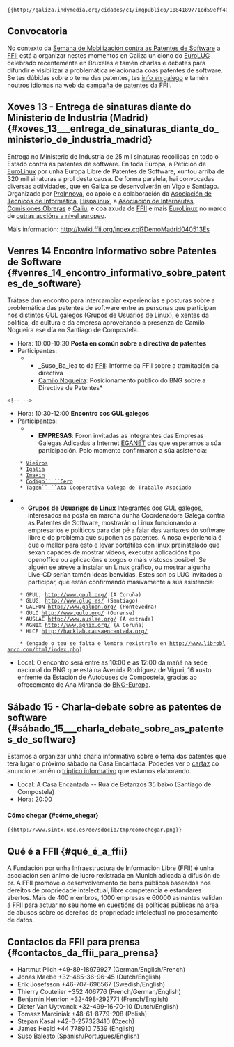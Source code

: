 ```{=mediawiki}
{{http://galiza.indymedia.org/cidades/c1/imgpublico/1084189771cd59eff4aa.jpg}}
```
## Convocatoria

No contexto da [Semana de Mobilización contra as Patentes de
Software](http://demo.ffii.org/ "wikilink") a
[FFII](http://ffii.org "wikilink") está a organizar nestes momentos en
Galiza un clono do
[EuroLUG](http://www.greens-efa.org/fr/agenda/detail.php?id=1365&lg=fr "wikilink")
celebrado recentemente en Bruxelas e tamén charlas e debates para
difundir e visibilizar a problemática relacionada coas patentes de
software. Se tes dúbidas sobre o tema das patentes, tes [info en
galego](http://hacklab.causaencantada.org/wiki/index.cgi?PatentesDeSoftware "wikilink")
e tamén noutros idiomas na web da [campaña de
patentes](http://swpat.ffii.org/ "wikilink") da FFII.

## Xoves 13 - Entrega de sinaturas diante do Ministerio de Industria (Madrid) {#xoves_13___entrega_de_sinaturas_diante_do_ministerio_de_industria_madrid}

Entrega no Ministerio de Industria de 25 mil sinaturas recollidas en
todo o Estado contra as patentes de software. En toda Europa, a Petición
de [EuroLinux](http://www.eurolinux.org "wikilink") por unha Europa
Libre de Patentes de Software, xuntou arriba de 320 mil sinaturas a prol
desta causa. De forma paralela, hai convocadas diversas actividades, que
en Galiza se desenvolverán en Vigo e Santiago. Organizado por
[ProInnova](http://proinnova.hispalinux.es "wikilink"), co apoio e a
colaboración da [Asociación de Técnicos de
Informática](http://www.ati.es "wikilink"),
[Hispalinux](http://www.hispalinux.es "wikilink"), a [Asociación de
Internautas](http://internautas.org "wikilink"), [Comisiones
Obreras](http://www.ccoo.es "wikilink") e
[Caliu](http://www.caliu.info "wikilink"), e coa axuda de
[FFII](http://swpat.ffii.org "wikilink") e mais
[EuroLinux](http://www.eurolinux.org "wikilink") no marco de [outras
accións a nivel
europeo](http://kwiki.ffii.org/index.cgi?SwpDemo0405En "wikilink").

Máis información: <http://kwiki.ffii.org/index.cgi?DemoMadrid040513Es>

## Venres 14 Encontro Informativo sobre Patentes de Software {#venres_14_encontro_informativo_sobre_patentes_de_software}

Trátase dun encontro para intercambiar experiencias e posturas sobre a
problemática das patentes de software entre as personas que participan
nos distintos GUL galegos (Grupos de Usuarios de Linux), e xentes da
política, da cultura e da empresa aproveitando a presenza de Camilo
Nogueira ese día en Santiago de Compostela.

-   Hora: 10:00-10:30 **Posta en común sobre a directiva de patentes**
-   Participantes:
    -   -   \_Suso_Ba_lea to da
            [FFII](http://demo.ffii.org/ "wikilink"): Informe da FFII
            sobre a tramitación da directiva
        -   [Camilo
            Nogueira](http://wwwdb.europarl.eu.int/ep5/owa/whos_mep.data?ipid=0&ilg=PT&iucd=4380&ipolgrp=Verts/ALE&ictry=ES&itempl=&ireturn=&imode= "wikilink"):
            Posicionamento público do BNG sobre a Directiva de
            Patentes\*

```{=html}
<!-- -->
```
-   Hora: 10:30-12:00 **Encontro cos GUL galegos**
-   Participantes:
    -   -   **EMPRESAS**: Foron invitadas as integrantes das Empresas
            Galegas Adicadas a Internet
            [EGANET](http://www.eganet.org/ "wikilink") das que
            esperamos a súa participación. Polo momento confirmaron a
            súa asistencia:

`    * `[`Vieiros`](http://www.vieiros.com/ "wikilink")\
`    * `[`Igalia`](http://www.igalia.com/ "wikilink")\
`    * `[`Imaxin`](http://www.imaxin.com/ "wikilink")\
`    * `[`Codigo`` ``Cero`](http://www.codigocero.com/ "wikilink")\
`    * `[`Tagen`` ``Ata`](http://www.tagenata.com/ "wikilink")` Cooperativa Galega de Traballo Asociado`

-   -   **Grupos de Usuari\@s de Linux** Integrantes dos GUL galegos,
        interesados na posta en marcha dunha Coordenadora Galega contra
        as Patentes de Software, mostrarán o Linux funcionando a
        empresarios e políticos para dar pé a falar das vantaxes do
        software libre e do problema que supoñen as patentes. A nosa
        experiencia é que o mellor para esto e levar portátiles con
        linux preinstalado que sexan capaces de mostrar vídeos, executar
        aplicacións tipo openoffice ou aplicacións e xogos o máis
        vistosos posibel. Se alguén se atreve a instalar un Linux
        gráfico, ou mostrar algunha Live-CD serían tamén ideas benvidas.
        Estes son os LUG invitados a participar, que están confirmando
        masivamente a súa asistencia:

`    * GPUL, `[`http://www.gpul.org/`](http://www.gpul.org/)` (A Coruña)`\
`    * GLUG, `[`http://www.glug.es/`](http://www.glug.es/)` (Santiago)`\
`    * GALPON `[`http://www.galpon.org/`](http://www.galpon.org/)` (Pontevedra)`\
`    * GULO `[`http://www.gulo.org/`](http://www.gulo.org/)` (Ourense)`\
`    * AUSLAE `[`http://www.auslae.org/`](http://www.auslae.org/)` (A estrada)`\
`    * AGNIX `[`http://www.agnix.org/`](http://www.agnix.org/)` (A Coruña)`\
`    * HLCE `[`http://hacklab.causaencantada.org/`](http://hacklab.causaencantada.org/)

`    * (engade o teu se falta e lembra rexistralo en `[`http://www.libroblanco.com/html/index.php`](http://www.libroblanco.com/html/index.php)`)`

-   Local: O encontro será entre as 10:00 e as 12:00 da mañá na sede
    nacional do BNG que está na Avenida Rodríguez de Viguri, 16 xusto
    enfrente da Estación de Autobuses de Compostela, gracias ao
    ofrecemento de Ana Miranda do
    [BNG-Europa](http://galiza.indymedia.org/ler.php?numero=6866&cidade=1#6969 "wikilink").

## Sábado 15 - Charla-debate sobre as patentes de software {#sábado_15___charla_debate_sobre_as_patentes_de_software}

Estamos a organizar unha charla informativa sobre o tema das patentes
que terá lugar o próximo sábado na Casa Encantada. Podedes ver o
[cartaz](http://www.sintx.usc.es/de/sdocio/tmp/cartazinho.pdf "wikilink")
co anuncio e tamén o [tríptico
informativo](http://hacklab.causaencantada.org/wiki/index.cgi?PatentesDeSoftware "wikilink")
que estamos elaborando.

-   Local: A Casa Encantada \-- Rúa de Betanzos 35 baixo (Santiago de
    Compostela)
-   Hora: 20:00

#### Cómo chegar {#cómo_chegar}

```{=mediawiki}
{{http://www.sintx.usc.es/de/sdocio/tmp/comochegar.png}}
```
## Qué é a FFII {#qué_é_a_ffii}

A Fundación por unha Infraestructura de Información Libre (FFII) é unha
asociación sen ánimo de lucro rexistrada en Munich adicada á difusión de
pr. A FFII promove o desenvolvemento de bens públicos baseados nos
dereitos de propriedade intelectual, libre competencia e estandares
abertos. Máis de 400 membros, 1000 empresas e 60000 asinantes validan á
FFII para actuar no seu nome en cuestións de políticas públicas na área
de abusos sobre os dereitos de propriedade intelectual no procesamento
de datos.

## Contactos da FFII para prensa {#contactos_da_ffii_para_prensa}

-   Hartmut Pilch +49-89-18979927 (German/English/French)
-   Jonas Maebe +32-485-36-96-45 (Dutch/English)
-   Erik Josefsson +46-707-696567 (Swedish/English)
-   Thierry Coutelier +352 406776 (French/German/English)
-   Benjamin Henrion +32-498-292771 (French/English)
-   Dieter Van Uytvanck +32-499-16-70-10 (Dutch/English)
-   Tomasz Marciniak +48-61-8779-208 (Polish)
-   Stepan Kasal +42-0-257323410 (Czech)
-   James Heald +44 778910 7539 (English)
-   Suso Baleato (Spanish/Portugues/English)
